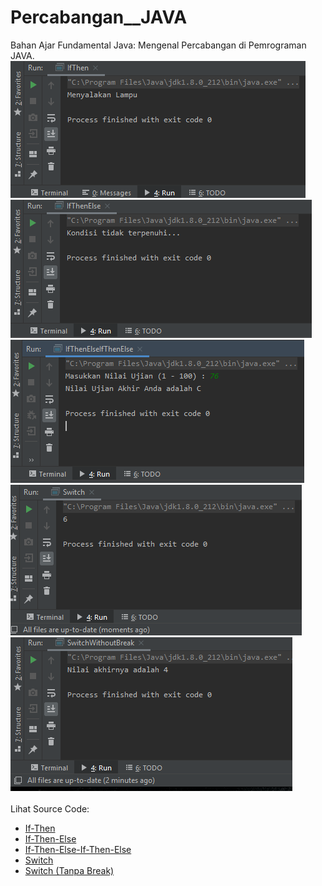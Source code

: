 # Percabangan__JAVA
Bahan Ajar Fundamental Java: Mengenal Percabangan di Pemrograman JAVA. <br>
<img src="https://github.com/RizkyKhapidsyah/Percabangan__JAVA/blob/master/results/001.PNG"><br>
<img src="https://github.com/RizkyKhapidsyah/Percabangan__JAVA/blob/master/results/002.PNG"><br>
<img src="https://github.com/RizkyKhapidsyah/Percabangan__JAVA/blob/master/results/003.PNG"><br>
<img src="https://github.com/RizkyKhapidsyah/Percabangan__JAVA/blob/master/results/004.PNG"><br>
<img src="https://github.com/RizkyKhapidsyah/Percabangan__JAVA/blob/master/results/005.PNG"><br><br>
Lihat Source Code:<br>
- <a href="https://github.com/RizkyKhapidsyah/Percabangan__JAVA/blob/master/src/com/rizkykhapidsyah/javafundamental/percabangan/IfThen.java">If-Then</a><br>
- <a href="https://github.com/RizkyKhapidsyah/Percabangan__JAVA/blob/master/src/com/rizkykhapidsyah/javafundamental/percabangan/IfThenElse.java">If-Then-Else</a><br>
- <a href="https://github.com/RizkyKhapidsyah/Percabangan__JAVA/blob/master/src/com/rizkykhapidsyah/javafundamental/percabangan/IfThenElseIfThenElse.java">If-Then-Else-If-Then-Else</a><br>
- <a href="https://github.com/RizkyKhapidsyah/Percabangan__JAVA/blob/master/src/com/rizkykhapidsyah/javafundamental/percabangan/Switch.java">Switch</a><br>
- <a href="https://github.com/RizkyKhapidsyah/Percabangan__JAVA/blob/master/src/com/rizkykhapidsyah/javafundamental/percabangan/SwitchWithoutBreak.java">Switch (Tanpa Break)</a><br>
